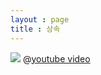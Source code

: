 ```yaml
---
layout : page
title : 상속
---
```

![](http://cfile5.uf.tistory.com/image/1741CA364F40EBF5205286)
@[youtube video](http://www.youtube.com/watch?v=dLvSFMrAH9A)

